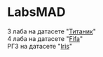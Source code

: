 # LabsMAD

3 лаба на датасете "<a href="https://www.kaggle.com/competitions/spaceship-titanic/data">Титаник</a>" <br/>
4 лаба на датасете "<a href="https://www.kaggle.com/datasets/mathan/fifa-2018-match-statistics/data">Fifa</a>" <br/>
РГЗ на датасете "<a href="http://archive.ics.uci.edu/dataset/53/iris">Iris</a>"
